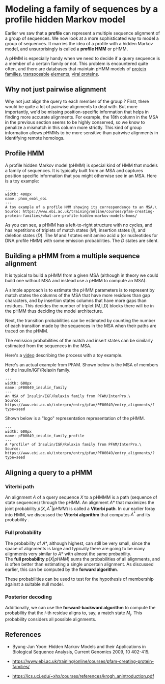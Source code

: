 # Modeling a family of sequences by a profile hidden Markov model

Earlier we saw that a **profile** can represent a multiple sequence alignment of a group of sequences. 
We now look at a more sophisticated way to model a group of sequences.
It marries the idea of a profile with a hidden Markov model, and unsurprisingly is called a **profile HMM** or pHMM.  

A pHMM is especially handy when we need to decide if a query sequence is a member of a certain family or not. 
This problem is encountered quite often, and there are databases that maintain pHMM models of [protein families](http://pfam.xfam.org/), [transposable](https://www.dfam.org/) [elements](https://promge.embl.de/), [viral proteins](https://academic.oup.com/bib/article/25/4/bbae292/7696516).

## Why not just pairwise alignment
Why not just align the query to each member of the group ?
First, there would be quite a lot of pairwise alignments to deal with. 
But more importantly, we'd be missing position-specific information that helps in finding more accurate alignments.
For example, the 18th column in the MSA in the previous section seems to be highly conserved, so we know to penalize a mismatch in this column more strictly. 
This kind of group information allows pHMMs to be more sensitive than pairwise alignments in identifying remote homologs.

## Profile HMM
A profile hidden Markov model (pHMM) is special kind of HMM that models a family of sequences. 
It is typically built from an MSA and captures position specific information that you might otherwise see in an MSA. 
Here is a toy example:
```{figure} ./images/phmm_embl_ebi.png
---
width: 400px
name: phmm_embl_ebi
---
A toy example of a profile HMM showing its correspondence to an MSA.\
Source: https://www.ebi.ac.uk/training/online/courses/pfam-creating-protein-families/what-are-profile-hidden-markov-models-hmms/
```

As you can see, a pHMM has a left-to-right structure with no cycles, and has repetitions of triplets of match states ($M$), insertion states ($I$), and deletion states ($D$).
The $M$ and $I$ states emit amino acid $a$ (or nucleotides for DNA profile HMM) with some emission probabilities. 
The $D$ states are silent.



## Building a pHMM from a multiple sequence alignment
It is typical to build a pHMM from a given MSA (although in theory we could build one without MSA and instead use a pHMM to compute an MSA).

A simple approach is to estimate the pHMM parameters is to represent by match states the columns of the MSA that have more residues than gap characters, 
and by insertion states columns that have more gaps than residues. This decides the number of triplet (M,I,D) blocks there will be in the pHMM thus deciding the model architecture. 

Next, the transition probabilities can  be estimated by counting the number of each transition made by the sequences in the MSA when their paths are traced on the pHMM. 

The emission probabilities of the match and insert states can be similarly estimated from the sequences in the MSA. 

Here's a [video](https://www.youtube.com/watch?v=vO_6xfLwGao) describing the process with a toy example.


Here's an actual example from PFAM. Shown below is the MSA of members of the Insulin/IGF/Relaxin family.
```{figure} ./images/pF00049_insulin_family_msa.png
---
width: 600px
name: pF00049_insulin_family
---
An MSA of Insulin/IGF/Relaxin family from PFAM/InterPro.\
Source: https://www.ebi.ac.uk/interpro/entry/pfam/PF00049/entry_alignments/?type=seed
```

Shown below is a "logo" representation representation of the pHMM.

```{figure} ./images/pF00049_insulin_family_profile.png
---
width: 600px
name: pF00049_insulin_family_profile
---
A *profile* of Insulin/IGF/Relaxin family from PFAM/InterPro.\
Source: https://www.ebi.ac.uk/interpro/entry/pfam/PF00049/entry_alignments/?type=seed
```

## Aligning a query to a pHMM


### Viterbi path
An alignment $A$ of a query sequence $X$ to a pHMMM is a path (sequence of state sequences) through the pHMM. 
An alignment $A*$ that maximizes the joint probability $p(X,A^*|pHMM)$ is called a **Viterbi path**.
In our earlier foray into HMM, we discussed the **Viterbi algorithm** that computes $A^*$ and its probability .

### Full probability
The probability of $A*$, although highest, can still be very small, since the space of alignments is large and typically there are going to be many alignments very similar to $A*$ with almost the same probability.  
The **full probability** $p(X|pHMM)$ sums the probabilities of all alignments, and is often better than estimating a single uncertain alignment.
As discussed earlier, this can be computed by the **forward algorithm**. 

These probabilities can be used to test for the hypothesis of membership against a suitable null model.

### Posterior decoding
Additionally, we can use the **forward-backward algorithm** to compute the probability that the $i$-th residue aligns to, say, a match state $M_j$.
This probability considers all possible alignments.




## References
- Byung-Jun Yoon: Hidden Markov Models and their Applications in Biological Sequence Analysis, Current Genomics 2009, 10 402-415.

- https://www.ebi.ac.uk/training/online/courses/pfam-creating-protein-families/

- https://ics.uci.edu/~xhx/courses/references/krogh_anintroduction.pdf

